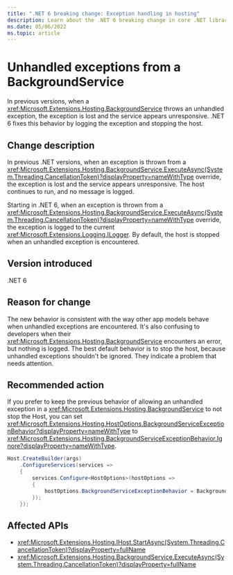 ```yaml
---
title: ".NET 6 breaking change: Exception handling in hosting"
description: Learn about the .NET 6 breaking change in core .NET libraries where unhandled exceptions from a BackgroundService are logged instead of lost.
ms.date: 05/06/2022
ms.topic: article
---
```

# Unhandled exceptions from a BackgroundService

In previous versions, when a <xref:Microsoft.Extensions.Hosting.BackgroundService> throws an unhandled exception, the exception is lost and the service appears unresponsive. .NET 6 fixes this behavior by logging the exception and stopping the host.

## Change description

In previous .NET versions, when an exception is thrown from a <xref:Microsoft.Extensions.Hosting.BackgroundService.ExecuteAsync(System.Threading.CancellationToken)?displayProperty=nameWithType> override, the exception is lost and the service appears unresponsive. The host continues to run, and no message is logged.

Starting in .NET 6, when an exception is thrown from a <xref:Microsoft.Extensions.Hosting.BackgroundService.ExecuteAsync(System.Threading.CancellationToken)?displayProperty=nameWithType> override, the exception is logged to the current <xref:Microsoft.Extensions.Logging.ILogger>. By default, the host is stopped when an unhandled exception is encountered.

## Version introduced

.NET 6

## Reason for change

The new behavior is consistent with the way other app models behave when unhandled exceptions are encountered. It's also confusing to developers when their <xref:Microsoft.Extensions.Hosting.BackgroundService> encounters an error, but nothing is logged. The best default behavior is to stop the host, because unhandled exceptions shouldn't be ignored. They indicate a problem that needs attention.

## Recommended action

If you prefer to keep the previous behavior of allowing an unhandled exception in a <xref:Microsoft.Extensions.Hosting.BackgroundService> to not stop the Host, you can set <xref:Microsoft.Extensions.Hosting.HostOptions.BackgroundServiceExceptionBehavior?displayProperty=nameWithType> to <xref:Microsoft.Extensions.Hosting.BackgroundServiceExceptionBehavior.Ignore?displayProperty=nameWithType>.

```csharp
Host.CreateBuilder(args)
    .ConfigureServices(services =>
    {
        services.Configure<HostOptions>(hostOptions =>
        {
            hostOptions.BackgroundServiceExceptionBehavior = BackgroundServiceExceptionBehavior.Ignore;
        });
    });
```

## Affected APIs

- <xref:Microsoft.Extensions.Hosting.IHost.StartAsync(System.Threading.CancellationToken)?displayProperty=fullName>
- <xref:Microsoft.Extensions.Hosting.BackgroundService.ExecuteAsync(System.Threading.CancellationToken)?displayProperty=fullName>

<!--

### Category

- Core .NET libraries

### Affected APIs

- `M:Microsoft.Extensions.Hosting.IHost.StartAsync(System.Threading.CancellationToken)`
- `M:Microsoft.Extensions.Hosting.BackgroundService.ExecuteAsync(System.Threading.CancellationToken)`

-->
